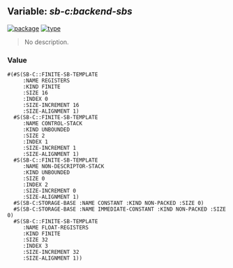 ## Variable: ***sb-c:*backend-sbs****
[![package](https://img.shields.io/badge/Package-SB--C-5f9ea0.svg?style=social&colorA=999999)](../) [![type](https://img.shields.io/badge/Type-Variable-5f9ea0.svg?style=social&colorA=999999)](../#variable) 

> No description.

### Value
```
#(#S(SB-C::FINITE-SB-TEMPLATE
     :NAME REGISTERS
     :KIND FINITE
     :SIZE 16
     :INDEX 0
     :SIZE-INCREMENT 16
     :SIZE-ALIGNMENT 1)
  #S(SB-C::FINITE-SB-TEMPLATE
     :NAME CONTROL-STACK
     :KIND UNBOUNDED
     :SIZE 2
     :INDEX 1
     :SIZE-INCREMENT 1
     :SIZE-ALIGNMENT 1)
  #S(SB-C::FINITE-SB-TEMPLATE
     :NAME NON-DESCRIPTOR-STACK
     :KIND UNBOUNDED
     :SIZE 0
     :INDEX 2
     :SIZE-INCREMENT 0
     :SIZE-ALIGNMENT 1)
  #S(SB-C:STORAGE-BASE :NAME CONSTANT :KIND NON-PACKED :SIZE 0)
  #S(SB-C:STORAGE-BASE :NAME IMMEDIATE-CONSTANT :KIND NON-PACKED :SIZE 0)
  #S(SB-C::FINITE-SB-TEMPLATE
     :NAME FLOAT-REGISTERS
     :KIND FINITE
     :SIZE 32
     :INDEX 3
     :SIZE-INCREMENT 32
     :SIZE-ALIGNMENT 1))
```
